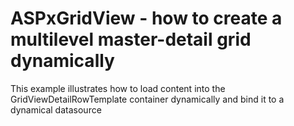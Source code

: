 # ASPxGridView - how to create a multilevel master-detail grid dynamically


<p>This example illustrates how to load content into the GridViewDetailRowTemplate container dynamically and bind it to a dynamical datasource</p>

<br/>


